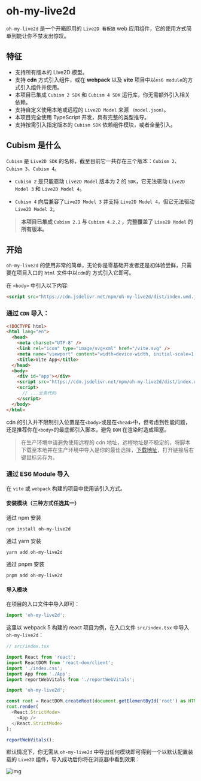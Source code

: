 # oh-my-live2d

`oh-my-live2d` 是一个开箱即用的 `Live2D 看板娘` web 应用组件，它的使用方式简单到能让你不禁发出惊叹。

## 特征

- 支持所有版本的 Live2D 模型。
- 支持 **cdn** 方式引入组件，或在 **webpack** 以及 **vite** 项目中以`es6 module`的方式引入组件并使用。
- 本项目已集成 `Cubism 2 SDK` 和 `Cubism 4 SDK` 运行库，你无需额外引入相关依赖。
- 支持自定义使用本地或远程的 `Live2D Model` 来源 `（model.json）`。
- 本项目完全使用 TypeScript 开发，具有完整的类型推导。
- 支持按需引入指定版本的 `Cubism SDK` 依赖组件模块，或者全量引入。

## Cubism 是什么

`Cubism` 是 `Live2D SDK` 的名称，截至目前它一共存在三个版本：`Cubism 2`、`Cubism 3`、`Cubism 4`。

- `Cubism 2` 是只能驱动 `Live2D Model` 版本为 2 的 `SDK`，它无法驱动 `Live2D Model 3` 和 `Live2D Model 4`。

- `Cubism 4` 向后兼容了`Live2D Model 3` 并支持 `Live2D Model 4`，但它无法驱动 `Live2D Model 2`。

> **本项目已集成 `Cubism 2.1` 与 `Cubism 4.2.2` ，完整覆盖了 `Live2D Model` 的所有版本。**

## 开始

`oh-my-live2d` 的使用非常的简单，无论你是零基础开发者还是初体验尝鲜，只需要在项目入口的 `html` 文件中以`cdn`的 方式引入它即可。

在 `<body>` 中引入以下内容:

```html
<script src="https://cdn.jsdelivr.net/npm/oh-my-live2d/dist/index.umd.js"></script>
```

### 通过 `CDN` 导入：

```html
<!DOCTYPE html>
<html lang="en">
  <head>
    <meta charset="UTF-8" />
    <link rel="icon" type="image/svg+xml" href="/vite.svg" />
    <meta name="viewport" content="width=device-width, initial-scale=1.0" />
    <title>Vite App</title>
  </head>
  <body>
    <div id="app"></div>
    <script src="https://cdn.jsdelivr.net/npm/oh-my-live2d/dist/index.umd.js"></script>
    <script>
      // ...业务代码
    </script>
  </body>
</html>
```

cdn 的引入并不限制引入位置是在`<body>`或是在`<head>`中，但考虑到性能问题，还是推荐你在`<body>`的最底部引入脚本，避免 `DOM` 在渲染时造成阻塞。

> 在生产环境中请避免使用远程的 cdn 地址，远程地址是不稳定的，将脚本下载至本地并在生产环境中导入是你的最佳选择，[下载地址](https://cdn.jsdelivr.net/npm/oh-my-live2d/dist/index.umd.js)，打开链接后右键鼠标另存为。

### 通过 ES6 Module 导入

在 `vite` 或 `webpack` 构建的项目中使用该引入方式。

#### 安装模块（三种方式任选其一）

通过 npm 安装

```shell
npm install oh-my-live2d
```

通过 yarn 安装

```shell
yarn add oh-my-live2d
```

通过 pnpm 安装

```shell
pnpm add oh-my-live2d

```

#### 导入模块

在项目的入口文件中导入即可：

```ts
import 'oh-my-live2d';
```

这里以 webpack 5 构建的 react 项目为例，在入口文件 `src/index.tsx` 中导入 `oh-my-live2d`：

```ts
// src/index.tsx

import React from 'react';
import ReactDOM from 'react-dom/client';
import './index.css';
import App from './App';
import reportWebVitals from './reportWebVitals';

import 'oh-my-live2d';

const root = ReactDOM.createRoot(document.getElementById('root') as HTMLElement);
root.render(
  <React.StrictMode>
    <App />
  </React.StrictMode>
);

reportWebVitals();
```

默认情况下，你无需从 `oh-my-live2d` 中导出任何模块即可得到一个以默认配置装载的 `Live2D` 组件，导入成功后你将在浏览器中看到效果：

![img](https://gitee.com/mihu915/map-bed/raw/master/image/%E5%8A%A8%E7%94%BB6.gif)
